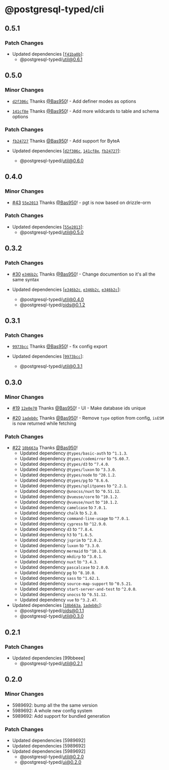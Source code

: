 # @postgresql-typed/cli

## 0.5.1

### Patch Changes

- Updated dependencies [[`f41ba0b`](https://github.com/PostgreSQL-Typed/PostgreSQL-Typed/commit/f41ba0b1a93fb86577297384589b2c928adc9c29)]:
  - @postgresql-typed/util@0.6.1

## 0.5.0

### Minor Changes

- [`d2f306c`](https://github.com/PostgreSQL-Typed/PostgreSQL-Typed/commit/d2f306cb908d86d4615195949f9fbcb1e8ab0e97) Thanks [@Bas950](https://github.com/Bas950)! - Add definer modes as options

- [`141cf8e`](https://github.com/PostgreSQL-Typed/PostgreSQL-Typed/commit/141cf8e9c17cdb91ab1c9f5461065c0b3b75e48c) Thanks [@Bas950](https://github.com/Bas950)! - Add more wildcards to table and schema options

### Patch Changes

- [`fb24727`](https://github.com/PostgreSQL-Typed/PostgreSQL-Typed/commit/fb24727a22126012c8d884735c03f8eec4791315) Thanks [@Bas950](https://github.com/Bas950)! - Add support for ByteA

- Updated dependencies [[`d2f306c`](https://github.com/PostgreSQL-Typed/PostgreSQL-Typed/commit/d2f306cb908d86d4615195949f9fbcb1e8ab0e97), [`141cf8e`](https://github.com/PostgreSQL-Typed/PostgreSQL-Typed/commit/141cf8e9c17cdb91ab1c9f5461065c0b3b75e48c), [`fb24727`](https://github.com/PostgreSQL-Typed/PostgreSQL-Typed/commit/fb24727a22126012c8d884735c03f8eec4791315)]:
  - @postgresql-typed/util@0.6.0

## 0.4.0

### Minor Changes

- [#43](https://github.com/PostgreSQL-Typed/PostgreSQL-Typed/pull/43) [`55e2013`](https://github.com/PostgreSQL-Typed/PostgreSQL-Typed/commit/55e201338a0283bfee5208bbc07bf7613a00f8f9) Thanks [@Bas950](https://github.com/Bas950)! - pgt is now based on drizzle-orm

### Patch Changes

- Updated dependencies [[`55e2013`](https://github.com/PostgreSQL-Typed/PostgreSQL-Typed/commit/55e201338a0283bfee5208bbc07bf7613a00f8f9)]:
  - @postgresql-typed/util@0.5.0

## 0.3.2

### Patch Changes

- [#30](https://github.com/PostgreSQL-Typed/PostgreSQL-Typed/pull/30) [`e346b2c`](https://github.com/PostgreSQL-Typed/PostgreSQL-Typed/commit/e346b2cb4b7b6a35bb44ac14506640385264b52e) Thanks [@Bas950](https://github.com/Bas950)! - Change documention so it's all the same syntax

- Updated dependencies [[`e346b2c`](https://github.com/PostgreSQL-Typed/PostgreSQL-Typed/commit/e346b2cb4b7b6a35bb44ac14506640385264b52e), [`e346b2c`](https://github.com/PostgreSQL-Typed/PostgreSQL-Typed/commit/e346b2cb4b7b6a35bb44ac14506640385264b52e), [`e346b2c`](https://github.com/PostgreSQL-Typed/PostgreSQL-Typed/commit/e346b2cb4b7b6a35bb44ac14506640385264b52e)]:
  - @postgresql-typed/util@0.4.0
  - @postgresql-typed/oids@0.1.2

## 0.3.1

### Patch Changes

- [`9973bcc`](https://github.com/PostgreSQL-Typed/PostgreSQL-Typed/commit/9973bcc9a8c3ce26a980d099d920e7460b147481) Thanks [@Bas950](https://github.com/Bas950)! - fix config export

- Updated dependencies [[`9973bcc`](https://github.com/PostgreSQL-Typed/PostgreSQL-Typed/commit/9973bcc9a8c3ce26a980d099d920e7460b147481)]:
  - @postgresql-typed/util@0.3.1

## 0.3.0

### Minor Changes

- [#19](https://github.com/PostgreSQL-Typed/PostgreSQL-Typed/pull/19) [`12e0e70`](https://github.com/PostgreSQL-Typed/PostgreSQL-Typed/commit/12e0e70679c7e980848bebbb6b08240a69106d2d) Thanks [@Bas950](https://github.com/Bas950)! - UI - Make database ids unique

- [#20](https://github.com/PostgreSQL-Typed/PostgreSQL-Typed/pull/20) [`1adeb0c`](https://github.com/PostgreSQL-Typed/PostgreSQL-Typed/commit/1adeb0cda9852d193aa4b6807d039808f533affe) Thanks [@Bas950](https://github.com/Bas950)! - Remove `type` option from config, `isESM` is now returned while fetching

### Patch Changes

- [#22](https://github.com/PostgreSQL-Typed/PostgreSQL-Typed/pull/22) [`10b663a`](https://github.com/PostgreSQL-Typed/PostgreSQL-Typed/commit/10b663a1631b81cdfca2a2da61512d8880807cf3) Thanks [@Bas950](https://github.com/Bas950)!
  - Updated dependency `@types/basic-auth` to `^1.1.3`.
  - Updated dependency `@types/codemirror` to `^5.60.7`.
  - Updated dependency `@types/d3` to `^7.4.0`.
  - Updated dependency `@types/luxon` to `^3.3.0`.
  - Updated dependency `@types/node` to `^20.1.2`.
  - Updated dependency `@types/pg` to `^8.6.6`.
  - Updated dependency `@types/splitpanes` to `^2.2.1`.
  - Updated dependency `@unocss/nuxt` to `^0.51.12`.
  - Updated dependency `@vueuse/core` to `^10.1.2`.
  - Updated dependency `@vueuse/nuxt` to `^10.1.2`.
  - Updated dependency `camelcase` to `7.0.1`.
  - Updated dependency `chalk` to `5.2.0`.
  - Updated dependency `command-line-usage` to `^7.0.1`.
  - Updated dependency `cypress` to `^12.9.0`.
  - Updated dependency `d3` to `^7.8.4`.
  - Updated dependency `h3` to `^1.6.5`.
  - Updated dependency `jsprim` to `^2.0.2`.
  - Updated dependency `luxon` to `^3.3.0`.
  - Updated dependency `mermaid` to `^10.1.0`.
  - Updated dependency `mkdirp` to `^3.0.1`.
  - Updated dependency `nuxt` to `^3.4.3`.
  - Updated dependency `pascalcase` to `2.0.0`.
  - Updated dependency `pg` to `^8.10.0`.
  - Updated dependency `sass` to `^1.62.1`.
  - Updated dependency `source-map-support` to `^0.5.21`.
  - Updated dependency `start-server-and-test` to `^2.0.0`.
  - Updated dependency `unocss` to `^0.51.12`.
  - Updated dependency `vue` to `^3.2.47`.
- Updated dependencies [[`10b663a`](https://github.com/PostgreSQL-Typed/PostgreSQL-Typed/commit/10b663a1631b81cdfca2a2da61512d8880807cf3), [`1adeb0c`](https://github.com/PostgreSQL-Typed/PostgreSQL-Typed/commit/1adeb0cda9852d193aa4b6807d039808f533affe)]:
  - @postgresql-typed/oids@0.1.1
  - @postgresql-typed/util@0.3.0

## 0.2.1

### Patch Changes

- Updated dependencies [99bbeee]
  - @postgresql-typed/util@0.2.1

## 0.2.0

### Minor Changes

- 5989692: bump all the the same version
- 5989692: A whole new config system
- 5989692: Add support for bundled generation

### Patch Changes

- Updated dependencies [5989692]
- Updated dependencies [5989692]
- Updated dependencies [5989692]
  - @postgresql-typed/util@0.2.0
  - @postgresql-typed/ui@0.2.0
